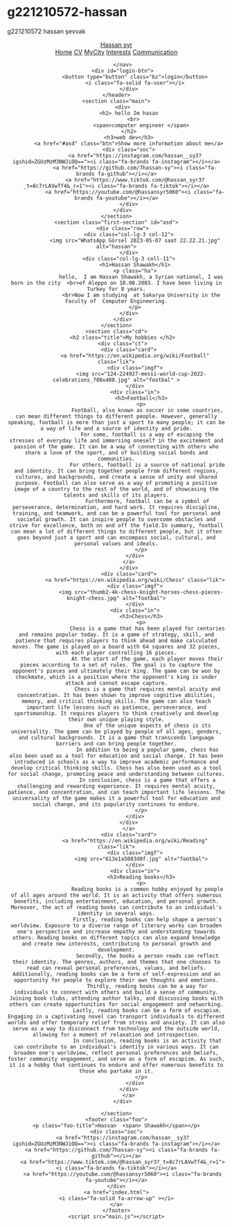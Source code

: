 # g221210572-hassan
g221210572 hassan şevvak  
<!DOCTYPE html>
<html lang="en">
<head>
    <meta charset="UTF-8">
    <meta http-equiv="X-UA-Compatible" content="IE=edge">
    <meta name="viewport" content="width=device-width, initial-scale=1.0">
    <link href="https://cdn.jsdelivr.net/npm/remixicon@3.2.0/fonts/remixicon.css" rel="stylesheet">
   <link rel="stylesheet" href="https://cdnjs.cloudflare.com/ajax/libs/font-awesome/6.4.0/css/all.min.css">
    <link rel="stylesheet" href="styles.css">
    <title>Hassan Şevvak</title>
</head>
<body>
    <header class="header" >
        <div id="menubar" class="fa-solid fa-bars"></div>
        <a href="index.html"class="logo">Hassan
            <span>syr</span>
        </a>
        <nav class=navc>
            <a href="#" >Home</a>
            <a href="#" >CV</a>
            <a href="#" >MyCity</a>
            <a href="#" >Interests</a>
            <a href="#" >Communication</a>

        </nav>
        <div id="login-btn">
                <button type="button" class="bz">login</button>
                <i class="fa-solid fa-user"></i>
            </div>
    </header>
    <section class="main">
        <div>
            <h2> hello Im hasan
                <br> 
                    <span>computer engineer </span>
            </h2>
            <h3>web dev</h3>
            <a href="#asd" class="btn">Show more information about me</a>
            <div class="soc">
                <a href="https://instagram.com/hassan__sy3?igshid=ZGUzMzM3NWJiOQ=="><i class="fa-brands fa-instagram"></i></a>
                <a href="https://github.com/7hassan-sy"><i class="fa-brands fa-github"></i></a>
                <a href="https://www.tiktok.com/@hassan_syr3?_t=8c7rLAVwTf4&_r=1"><i class="fa-brands fa-tiktok"></i></a>
                <a href="https://youtube.com/@hassansyr5060"><i class="fa-brands fa-youtube"></i></a>
            </div>
        </div>
    </section>
    <section class="first-section" id="asd">
        <div class="row">
            <div class="col-lg-3 col-12">
                <img src="WhatsApp Görsel 2023-05-07 saat 22.22.21.jpg" alt="hassan">
            </div>
            <div class="col-lg-3 coll-11">
                <h1>Hassan Shawakh</h1>
                <p class="ha">
                    hello,  I am Hassan Shawakh, a Syrian national, I was born in the city  <br>of Aleppo on 10.08.2003. I have been living in Turkey for 8 years.
                    <br>Now I am studying  at Sakarya University in the Faculty of  Computer Engineering.
                </p>
            </div>
        </div>
    </section>
    <section class="cd">
        <h2 class="title">My hobbies </h2>
        <div class="ct">
            <div class="card">
                <a href="https://en.wikipedia.org/wiki/Football" class="lik">
                <div class="imgf">
                    <img src="124-224927-messi-world-cup-2022-celebrations_700x400.jpg" alt="footbal" >
                </div>
                <div class="in">
                    <h3>Football</h3>
                    <p>
                        Football, also known as soccer in some countries, can mean different things to different people. However, generally speaking, football is more than just a sport to many people; it can be a way of life and a source of identity and pride.
                        For some, football is a way of escaping the stresses of everyday life and immersing oneself in the excitement and passion of the game. It can be a way of connecting with others who share a love of the sport, and of building social bonds and communities.
                        For others, football is a source of national pride and identity. It can bring together people from different regions, cultures, and backgrounds, and create a sense of unity and shared purpose. Football can also serve as a way of promoting a positive image of a country to the rest of the world, and of showcasing the talents and skills of its players.
                        Furthermore, football can be a symbol of perseverance, determination, and hard work. It requires discipline, training, and teamwork, and can be a powerful tool for personal and societal growth. It can inspire people to overcome obstacles and strive for excellence, both on and off the field.In summary, football can mean a lot of different things to different people, but it often goes beyond just a sport and can encompass social, cultural, and personal values and ideals.
                    </p>
                </div>
            </a>
            </div>
            <div class="card">
                <a href="https://en.wikipedia.org/wiki/Chess" class="lik">
                <div class="imgf">
                    <img src="thumb2-4k-chess-knight-horses-chess-pieces-knight-chess.jpg" alt="footbal">
                </div>
                <div class="in">
                    <h3>Chess</h3>
                    <p>
                        Chess is a game that has been played for centuries and remains popular today. It is a game of strategy, skill, and patience that requires players to think ahead and make calculated moves. The game is played on a board with 64 squares and 32 pieces, with each player controlling 16 pieces.
                        At the start of the game, each player moves their pieces according to a set of rules. The goal is to capture the opponent's pieces and ultimately their king. The game can be won by checkmate, which is a position where the opponent's king is under attack and cannot escape capture.
                        Chess is a game that requires mental acuity and concentration. It has been shown to improve cognitive abilities, memory, and critical thinking skills. The game can also teach important life lessons such as patience, perseverance, and sportsmanship. It requires players to think creatively and develop their own unique playing style.
                        One of the unique aspects of chess is its universality. The game can be played by people of all ages, genders, and cultural backgrounds. It is a game that transcends language barriers and can bring people together.
                        In addition to being a popular game, chess has also been used as a tool for education and social change. It has been introduced in schools as a way to improve academic performance and develop critical thinking skills. Chess has also been used as a tool for social change, promoting peace and understanding between cultures.
                        In conclusion, chess is a game that offers a challenging and rewarding experience. It requires mental acuity, patience, and concentration, and can teach important life lessons. The universality of the game makes it a powerful tool for education and social change, and its popularity continues to endure.
                    </p>
                </div>
            </div>
            </a>
            <div class="card">
                <a href="https://en.wikipedia.org/wiki/Reading" class="lik">
                <div class="imgf">
                    <img src="613e1a5083d0f.jpg" alt="footbal">
                </div>
                <div class="in">
                    <h3>Reading books</h3>
                    <p>
                        Reading books is a common hobby enjoyed by people of all ages around the world. It is an activity that offers numerous benefits, including entertainment, education, and personal growth. Moreover, the act of reading books can contribute to an individual's identity in several ways.
                        Firstly, reading books can help shape a person's worldview. Exposure to a diverse range of literary works can broaden one's perspective and increase empathy and understanding towards others. Reading books on different topics can also expand knowledge and create new interests, contributing to personal growth and development.
                        Secondly, the books a person reads can reflect their identity. The genres, authors, and themes that one chooses to read can reveal personal preferences, values, and beliefs. Additionally, reading books can be a form of self-expression and an opportunity for people to explore their own thoughts and emotions.
                        Thirdly, reading books can be a way for individuals to connect with others and build a sense of community. Joining book clubs, attending author talks, and discussing books with others can create opportunities for social engagement and networking.
                        Lastly, reading books can be a form of escapism. Engaging in a captivating novel can transport individuals to different worlds and offer temporary relief from stress and anxiety. It can also serve as a way to disconnect from technology and the outside world, allowing for a moment of relaxation and introspection.
                        In conclusion, reading books is an activity that can contribute to an individual's identity in various ways. It can broaden one's worldview, reflect personal preferences and beliefs, foster community engagement, and serve as a form of escapism. As such, it is a hobby that continues to endure and offer numerous benefits to those who partake in it.
                    </p>
                </div>
            </div>
            </a>
        </div>
        
    </section>
    <footer class="foo">
    <p class="foo-title">Hassan  <span> Shawakh</span></p>
    <div class="soc">
        <a href="https://instagram.com/hassan__sy3?igshid=ZGUzMzM3NWJiOQ=="><i class="fa-brands fa-instagram"></i></a>
        <a href="https://github.com/7hassan-sy"><i class="fa-brands fa-github"></i></a>
        <a href="https://www.tiktok.com/@hassan_syr3?_t=8c7rLAVwTf4&_r=1"><i class="fa-brands fa-tiktok"></i></a>
        <a href="https://youtube.com/@hassansyr5060"><i class="fa-brands fa-youtube"></i></a>
    </div>
    <a href="index.html">
    <i class="fa-solid fa-arrow-up" ></i>
    </a>
    </footer>
    <script src="main.js"></script>
</body>
</html>

